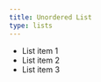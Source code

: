 ```yaml
---
title: Unordered List
type: lists
---
```

<ul>
<li>List item 1</li>
<li>List item 2</li>
<li>List item 3</li>
</ul>